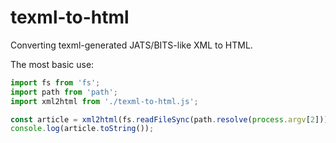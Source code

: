 # texml-to-html

Converting texml-generated JATS/BITS-like XML to HTML.

The most basic use:

```js
import fs from 'fs';
import path from 'path';
import xml2html from './texml-to-html.js';

const article = xml2html(fs.readFileSync(path.resolve(process.argv[2])).toString()).window.document;
console.log(article.toString());
```

